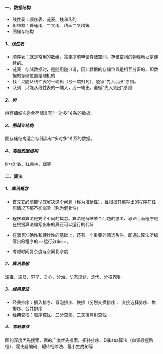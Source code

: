 #### 一、数据结构

- 线性表：顺序表、链表、栈和队列
- 树结构：普通树、二叉树、线索二叉树等
- 图储存结构

##### 1、线性表

- 顺序表：就是常用的数组，需要提前申请存储空间，存储空间的物理地址是连续的。
- 链表：存储数据时，是随用随申请，因此数据的存储位置是相互分离的，即数据的存储位置是随机的
- 栈：只能从线性表的一端出（另一端封死），遵循“先入后出”原则。
- 队列：只能从线性表的一端入，另一端出，遵循“先入先出”原则

##### 2、树

树存储结构适合存储具有“一对多”关系的数据。

##### 3、图储存结构

图存储结构适合存储具有“多对多”关系的数据。

##### 4、高级数据结构

B+/B-数、红黑树、图等

#### 二、算法

##### 1、算法概念

- 首先它必须能彻底解决这个问题（称为准确性），且根据其编写出的程序在任何情况下都不能崩溃（称为健壮性）

- 程序和算法是完全不同的概念。算法是解决某个问题的想法、思路；而程序是在根据算法编写出来的真正可以运行的代码
- 在满足准确性和健壮性的基础上，还有一个重要的筛选条件，即通过算法所编写出的程序的==运行效率==。

- 考虑时间复杂度与空间复杂度

##### 2、算法思想

递推、递归、穷举、贪心、分治、动态规划、迭代、分枝界限

##### 3、经典算法

- 经典排序：插入排序、冒泡排序、快排（分划交换排序）、直接选择排序、堆排序、合并排序
- 经典查找：顺序查找、二分查找、二叉排序树查找

##### 4、高级算法

图的深度优先搜索、图的广度优先搜索、拓扑排序、Dijkstra算法（单源最短路径）、霍夫曼编码、辗转相除法、最小生成树等